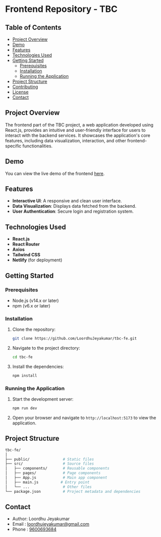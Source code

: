 # Frontend Repository - TBC

## Table of Contents
- [Project Overview](#project-overview)
- [Demo](#demo)
- [Features](#features)
- [Technologies Used](#technologies-used)
- [Getting Started](#getting-started)
  - [Prerequisites](#prerequisites)
  - [Installation](#installation)
  - [Running the Application](#running-the-application)
- [Project Structure](#project-structure)
- [Contributing](#contributing)
- [License](#license)
- [Contact](#contact)

## Project Overview
The frontend part of the TBC project, a web application developed using React.js, provides an intuitive and user-friendly interface for users to interact with the backend services. It showcases the application's core features, including data visualization, interaction, and other frontend-specific functionalities.

## Demo
You can view the live demo of the frontend [here](https://tbc-fe.netlify.app/).

## Features
- **Interactive UI**: A responsive and clean user interface.
- **Data Visualization**: Displays data fetched from the backend.
- **User Authentication**: Secure login and registration system.

## Technologies Used
- **React.js**
- **React Router**
- **Axios**
- **Tailwind CSS**
- **Netlify** (for deployment)

## Getting Started

### Prerequisites
- Node.js (v14.x or later)
- npm (v6.x or later)

### Installation
1. Clone the repository:
   ```bash
   git clone https://github.com/LoordhuJeyakumar/tbc-fe.git
   ```
2. Navigate to the project directory:
   ```bash
   cd tbc-fe
   ```
3. Install the dependencies:
   ```bash
   npm install
   ```
### Running the Application
1. Start the development server:
   ```bash
   npm run dev
   ```
2. Open your browser and navigate to `http://localhost:5173` to view the application.


## Project Structure
```bash
tbc-fe/
│
├── public/               # Static files
├── src/                  # Source files
│   ├── components/       # Reusable components
│   ├── pages/            # Page components
│   ├── App.js            # Main app component
│   ├── main.js          # Entry point
│   └── ...               # Other files
└── package.json          # Project metadata and dependencies

```

## Contact
*   Author: Loordhu Jeyakumar
*   Email : [loordhujeyakumar@gmail.com](mailto:loordhujeyakumar@gmail.com)
*   Phone : [9600693684](tel:+919600693684)